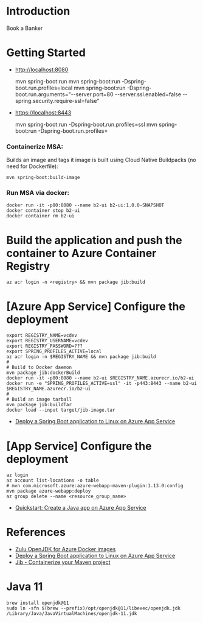 # Introduction
Book a Banker

# Getting Started

- [http://localhost:8080](http://localhost:8080)

    mvn spring-boot:run
    mvn spring-boot:run -Dspring-boot.run.profiles=local
    mvn spring-boot:run -Dspring-boot.run.arguments="--server.port=80 --server.ssl.enabled=false --spring.security.require-ssl=false"

- [https://localhost:8443](https://localhost:8443)

    mvn spring-boot:run -Dspring-boot.run.profiles=ssl
    mvn spring-boot:run -Dspring-boot.run.profiles=

### Containerize MSA:
Builds an image and tags it
image is built using Cloud Native Buildpacks (no need for Dockerfile):

    mvn spring-boot:build-image

### Run MSA via docker:
    docker run -it -p80:8080 --name b2-ui b2-ui:1.0.0-SNAPSHOT
    docker container stop b2-ui
    docker container rm b2-ui


# Build the application and push the container to Azure Container Registry
    az acr login -n <registry> && mvn package jib:build

# [Azure App Service] Configure the deployment
    export REGISTRY_NAME=vcdev
    export REGISTRY_USERNAME=vcdev
    export REGISTRY_PASSWORD=???
    export SPRING_PROFILES_ACTIVE=local
    az acr login -n $REGISTRY_NAME && mvn package jib:build
    #
    # Build to Docker daemon
    mvn package jib:dockerBuild
    docker run -it -p80:8080 --name b2-ui $REGISTRY_NAME.azurecr.io/b2-ui
    docker run -e "SPRING_PROFILES_ACTIVE=ssl" -it -p443:8443 --name b2-ui $REGISTRY_NAME.azurecr.io/b2-ui
    #
    # Build an image tarball
    mvn package jib:buildTar
    docker load --input target/jib-image.tar
    
- [Deploy a Spring Boot application to Linux on Azure App Service](https://docs.microsoft.com/en-us/azure/developer/java/spring-framework/deploy-spring-boot-java-app-on-linux)

# [App Service] Configure the deployment
    az login
    az account list-locations -o table
    # mvn com.microsoft.azure:azure-webapp-maven-plugin:1.13.0:config
    mvn package azure-webapp:deploy
    az group delete --name <resource_group_name>
    
- [Quickstart: Create a Java app on Azure App Service](https://docs.microsoft.com/en-gb/azure/app-service/quickstart-java?pivots=platform-linux&tabs=javase)

# References
- [Zulu OpenJDK for Azure Docker images](https://hub.docker.com/_/microsoft-java-jdk)
- [Deploy a Spring Boot application to Linux on Azure App Service](https://docs.microsoft.com/en-us/azure/developer/java/spring-framework/deploy-spring-boot-java-app-on-linux)
- [Jib - Containerize your Maven project](https://github.com/GoogleContainerTools/jib/tree/master/jib-maven-plugin)

# Java 11
    brew install openjdk@11
    sudo ln -sfn $(brew --prefix)/opt/openjdk@11/libexec/openjdk.jdk /Library/Java/JavaVirtualMachines/openjdk-11.jdk
    